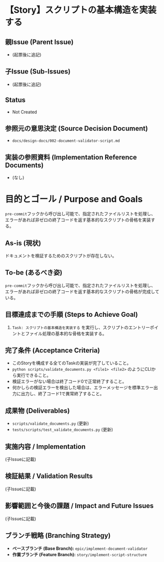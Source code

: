 # 【Story】スクリプトの基本構造を実装する

## 親Issue (Parent Issue)
- (起票後に追記)

## 子Issue (Sub-Issues)
- (起票後に追記)

## Status
- Not Created

## 参照元の意思決定 (Source Decision Document)
- `docs/design-docs/002-document-validator-script.md`

## 実装の参照資料 (Implementation Reference Documents)
- (なし)

# 目的とゴール / Purpose and Goals
`pre-commit`フックから呼び出し可能で、指定されたファイルリストを処理し、エラーがあれば非ゼロの終了コードを返す基本的なスクリプトの骨格を実装する。

## As-is (現状)
ドキュメントを検証するためのスクリプトが存在しない。

## To-be (あるべき姿)
`pre-commit`フックから呼び出し可能で、指定されたファイルリストを処理し、エラーがあれば非ゼロの終了コードを返す基本的なスクリプトの骨格が完成している。

## 目標達成までの手順 (Steps to Achieve Goal)
1. `Task: スクリプトの基本構造を実装する` を実行し、スクリプトのエントリーポイントとファイル処理の基本的な骨格を実装する。

## 完了条件 (Acceptance Criteria)
- このStoryを構成する全てのTaskの実装が完了していること。
- `python scripts/validate_documents.py <file1> <file2>` のようにCLIから実行できること。
- 検証エラーがない場合は終了コード0で正常終了すること。
- 何かしらの検証エラーを検出した場合は、エラーメッセージを標準エラー出力に出力し、終了コード1で異常終了すること。

## 成果物 (Deliverables)
- `scripts/validate_documents.py` (更新)
- `tests/scripts/test_validate_documents.py` (更新)

## 実施内容 / Implementation
(子Issueに記載)

## 検証結果 / Validation Results
(子Issueに記載)

## 影響範囲と今後の課題 / Impact and Future Issues
(子Issueに記載)

## ブランチ戦略 (Branching Strategy)
- **ベースブランチ (Base Branch):** `epic/implement-document-validator`
- **作業ブランチ (Feature Branch):** `story/implement-script-structure`

